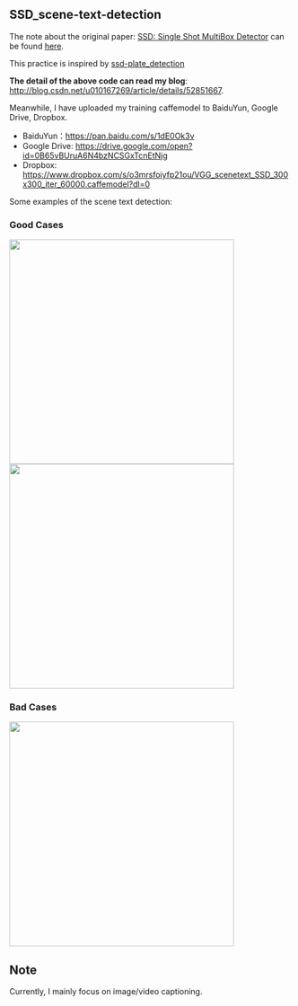 ## SSD_scene-text-detection

The note about the original paper: [SSD: Single Shot MultiBox Detector](https://github.com/weiliu89/caffe/tree/ssd) can be found [here](http://blog.csdn.net/u010167269/article/details/52563573).

This practice is inspired by [ssd-plate_detection](https://github.com/hyh21521038/ssd-plate_detection)

**The detail of the above code can read my blog**: http://blog.csdn.net/u010167269/article/details/52851667.

Meanwhile, I have uploaded my training caffemodel to BaiduYun, Google Drive, Dropbox. 
 - BaiduYun：https://pan.baidu.com/s/1dE0Ok3v
 - Google Drive: https://drive.google.com/open?id=0B65vBUruA6N4bzNCSGxTcnEtNjg
 - Dropbox: https://www.dropbox.com/s/o3mrsfoiyfp21ou/VGG_scenetext_SSD_300x300_iter_60000.caffemodel?dl=0

Some examples of the scene text detection:
### Good Cases

<img src="https://github.com/chenxinpeng/SSD_scene-text-detection/blob/master/test_file/output_101.png" width="400">
<img src="https://github.com/chenxinpeng/SSD_scene-text-detection/blob/master/test_file/output_120.png" width="400">

### Bad Cases
<img src="https://github.com/chenxinpeng/SSD_scene-text-detection/blob/master/test_file/output_104.png" width="400">

## Note
Currently, I mainly focus on image/video captioning.
